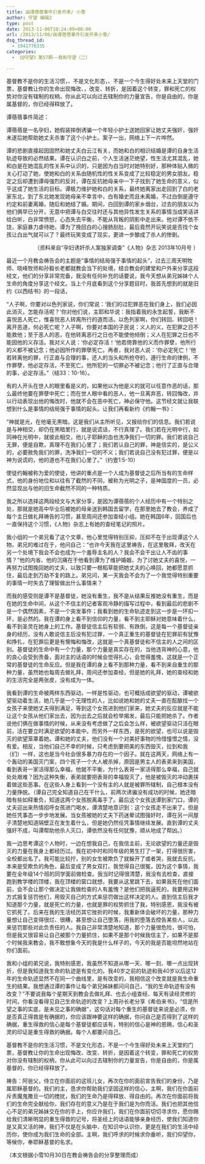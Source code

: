 ```yaml
---
title: 由谭蓓蓓事件引发开来/ 小雪
author: 守望 编辑2
type: post
date: 2013-11-06T10:24:09+00:00
url: /2013/11/06/由谭蓓蓓事件引发开来小雪/
dsq_thread_id:
  - 1941776335
categories:
  - 《@守望》第57期——我和守望（二）

---
```

基督教不是你的生活习惯，、不是文化形态，、不是一个今生得好处未来上天堂的门票，基督教让你的生命出现悔改、，改变、转折，是因着这个转变，罪和死亡的权势对你没有辖制的权柄，你从此可以向过去辖制你的力量宣告，你是自由的，你是属基督的，你已经得释放了。<!--more-->

谭蓓蓓事件简述：

谭蓓蓓是一名孕妇，她假装摔倒诱骗一个年轻小护士送她回家让她丈夫强奸，强奸未遂后她帮助她丈夫杀害了这个小护士。案子一出，网络上下一片哗然。

谭的悲剧直接起因固然和她丈夫白云江有关，而她和白的相识结婚是谭的自身生活轨迹导致的必然结果。谭在认识白之前，个人生活迷茫绝望，性生活尤其混乱，她和白是在她混乱的性关系中认识的，只是因为白当时对她特别好，那种体贴入微的关心打动了她，使她和白的关系由随机性的性关系变成了比较稳定的男女朋友。稳定之后却遭到谭母强烈的反对，谭在反抗她母亲中一下子找到了她生命的意义，似乎这成了她生活的目标。谭极力维护她和白的关系，最终她离家出走回到了白的老家东北，到了东北她发现她母亲不幸言中，白有婚史而且未离婚，不过白倒是遵守约定和前妻离婚，随后和她结了婚。期间，白回到谭的家乡烟台，过去的朋友以为他们俩早已分开，无意中把谭与白交往时还与其他异性发生关系的事情当成笑话讲给白听，白非常愤怒，心态失去平衡，不能从背叛的阴影中走出来。他对谭不依不饶，家庭暴力虐待她，谭为了挽回白的心搜肠刮肚，最后竟然开玩笑说是否找个女孩让白出气就可以了？最终玩笑变成了现实，更进一步酿成了杀人的惨剧。

<p align="right">
  （资料来自“孕妇诱奸杀人案独家调查”《人物》杂志 2013年10月号 ）
</p>

最近一个月教会祷告会的主题是“事情的结局强于事情的起头”，过去三周天明牧师、晓峰牧师和孙毅长老都就教会当下的处境，结合教会的建堂和户外来分享这段经文，他们的分享非常完备，我没有任何补充的话要说，我今天想从弟兄姊妹个人生命的角度分享这个经文。当上个月底看到这个分享题目时，我首先想到的就是旧约《以西结书》的一段话，

“人子啊，你要对以色列家说，你们常说：‘我们的过犯罪恶在我们身上，我们必因此消灭，怎能存活呢？’你对他们说，主耶和华说：我指着我的永生起誓，我断不喜悦恶人死亡，惟喜悦恶人转离所行的道而活。以色列家啊，你们转回、转回吧！离开恶道，何必死亡呢？人子啊，你要对本国的子民说：义人的义，在犯罪之日不能救他；至于恶人的恶，在他转离恶行之日也不能使他倾倒；义人在犯罪之日也不能因他的义存活。我对义人说：‘你必定存活！’他若倚靠他的义而作罪孽，他所行的义都不被记念；他必因所作的罪孽死亡。再者，我对恶人说：‘你必定死亡！’他若转离他的罪，行正直与合理的事，还人的当头和所抢夺的，遵行生命的律例，不作罪孽，他必定存活，不至死亡。他所犯的一切罪必不被记念；他行了正直与合理的事，必定存活。”（结33：10-16）。

有的人开头在世人的眼里看是义的，如果他以为他是义的就可以任意作恶的话，那么最终他要在罪孽中死亡；而在世人眼中看的恶人，他一旦离弃恶，转回悔改，并以行动表现出他的悔改时，他就不会在恶中死亡，神必保守他。这节经文就让我联想到什么是事情的结局强于事情的起头。让我们再看新约《约翰一书》：

“神就是光，在他毫无黑暗。这是我们从主所听见，又报给你们的信息。我们若说是与神相交，却仍在黑暗里行，就是说谎话，不行真理了。我们若在光明中行，如同神在光明中，就彼此相交，他儿子耶稣的血也洗净我们一切的罪。我们若说自己无罪，便是自欺，真理不在我们心里了；我们若认自己的罪，神是信实的，是公义的，必要赦免我们的罪，洗净我们一切的不义；我们若说自己没有犯过罪，便是以神为说谎的，他的道也不在我们心里了。”（约壹1:5-10）

使徒约翰被称为爱的使徒，他讲的重点是一个人成为基督徒之后所当有的生命样式，他的身份地位和以往有了截然的不同，被称为光明之子，是神国度的一员，必然显现出与他的旧生命截然不同的一种特质。

我之所以选择这两段经文与大家分享，是因为谭蓓蓓的个人经历中有一个特别之处，那就是她高中毕业后被她的母亲送到韩国去留学，在那里她去了教会，养成了每个主日做礼拜祷告的习惯，甚至周间还参加查经小组。她在韩国6年，回国后也一直保持这个习惯，《人物》杂志上有她的查经笔记的照片。

我小组的一个弟兄看了这个文章，他心里觉得特别压抑，压抑不在于出现谭这个人物，弟兄的难过在于，他问自己：“也许今天我在这里祷告，在这里敬拜，改天在另一个处境下我会不会也成为一个羞辱主名的人？我会不会干出让人不齿的事情？”他的内省、他的沉痛在于他看到谭为了维护婚姻，为了讨她丈夫的喜悦，一再努力试图挽回她的丈夫，以致只要一根稻草能把她丈夫的心唤回，她都愿意抓住，最后走到万劫不复的路上。弟兄问，某一天我会不会为了一个我觉得特别重要的事情一时失去了理智做出什么事情来？

而我的感受则是谭不是基督徒，她没有重生，我不是从结果反推她没有重生，而是在她的生命中间，从这个不信主的记者客观冷静的描写过程中，看到最后的悲剧不是一个偶然因素，不是一个突发事件；我看到她的生命轨迹走到这一步是一环扣一环，是必然的。我在谭的身上看不到信仰的力量，看不到主耶稣对她意味着什么，看不到圣灵在她身上的工作。基督徒信主后有软弱、有跌倒，这是每一个基督徒亲身的经历，没有人敢说信主后没有犯过罪，一个真正重生的基督徒在犯罪前有犹豫和挣扎，在犯罪后更是有懊悔和悔改，这就是一个真基督徒和不信主的人之间的区别。基督徒的生命中有一个力量，那个力量是真实存在的，当他违背神的心意，他的良心会受到责备，面对主的话语的时候会觉得扎心，会觉得羞愧，这就是一个正常的基督徒的生命反应。但是我在谭的身上看不到那种力量，看不到来自重生的那种力量，虽然她也每周去做礼拜，周间还参加查经，但是她的礼拜，她的查经和她的生活完全是两张皮，没有成为一体。

我看到谭的生命被两样东西驱动，一样是性驱动，也可概括成欲望的驱动，谭被欲望驱动着生活，她几乎是一个无理性的人，比如说她和她的丈夫一直在酝酿找一个女孩子来使她丈夫得到满足，等到这个女孩进到他们家来，她丈夫的反应就是不能让这个女孩从他们家出去，因为出去之后就会检举揭发，最后只能把她杀了。作者说他们俩在做事情的时候，从来没有考虑做了之后会怎么样，被欲望驱动只活在眼前，活在要立时满足欲望的本能中。而另外一样东西，是死的欲望，也可以说是毁灭的欲望笼罩着她。谭和她的丈夫，他们没有一个对美好事物的怜惜憧憬之情，没有爱。相反，当他们自己不幸的时候，只考虑到要把美的东西毁灭，拉到和我（们）一样，这也是当今社会很多暴力存在的一个因子。就在这两天，网络上有一个轰动的美国灭门案，四个孩子一个大人被杀掉，原因是男主人的表弟来到美国，看到表哥一家活得那么幸福，他就不平衡，为什么表哥一家活得那么幸福，自己就处处艰难？因为这种失衡，表弟就要把表哥的幸福毁灭了，他是被毁灭的冲动裹挟着做这些恶事。在这些人身上看到一个没有主的人就是被罪所辖制，自己根本没有力量挣脱。（谭自己完全知道自己在干什么，前两次诱骗没有成功的时候，她还暗暗有些如释重负，知道这两个女孩脱离毒手了。最后这个女孩送谭到家门口，谭的丈夫迎出来热情招呼女孩进门喝水，谭清楚地意识到：这个女孩走不出来了。但是她任凭事态一步步地发展。当女孩被她的丈夫下药迷晕试图强奸时，谭在另一间屋子清楚地知道隔壁正在发生着什么，但是她仍然任凭事情继续发展。直到谭的丈夫强奸不成，叫谭帮助他杀人灭口，谭依然没有任何犹豫，顺从地成了帮凶。）

我一边思考谭这个人物时，一边在想我自己，在我信主前，无论欲望的力量还是毁灭的力量在我身上都经历过。我在初中时和同年级的男生打了一架，打得很厉害，全校都出名了。我可能比较拧，别的女生被欺负了就躲开了或者哭，我就去反抗，本来是受欺负的角色，最后变成了男女双打。我觉得自己很冤，因为这个事情，我要在全年级14个班的同学面前做检查。我当时记得很清楚，我没有去检查，直接跑到教学楼的顶楼，我在顶楼的窗口就想，我要从这里跳下去，如果我死在他们面前，会不会让那个做决定让我做检查的人有羞愧？是他们把我逼死的，我要用这种方式报复惩罚他们，用毁灭自己的方式来惩罚做出这样决定的人。直到信主后我才知道那个力量，就是死亡的力量，也就是罪的权势抓住了我，特别感恩，我没有被它抓死了。后来在我的生活经历其它挫折的时候，我重新体会破坏的力量，那种力量想让自己变得很烂、很糟，甚至想让自己堕落，用我的堕落去控告某些人，以此来惩罚那些对此负责任的人。我自己非常清楚地知道，那个力量很危险，很可怕，但是我又很容易让自己被那个力量抓住，如果不是那个时候我信主了，如果不是那个时候我来教会，我不敢想象今天的我是什么样子的，今天的我是否能坦然地站在你们面前。

我和小组的弟兄说，我特别感恩，我虽然不知道从哪一天、哪一刻、哪一点出现转折，但是我知道我生命的轨迹是有变化的。我40岁之前的轨迹和我40岁以后这12年的生命轨迹显然不在同一个曲线里，是有改变的，我相信这个改变就是我生命重生的结果。我想通过谭的事件让每个弟兄姊妹都问问自己，“我的生命轨迹有没有改变？”不要说我每个星期天到教会去做礼拜、也去小组查经、每天有读经灵修的时间，你看没看得见自己生命轨迹的改变？上周孙长老分享《希伯来书》，“信是所望之事的实底，是未见之事的确据”，这句话对每个重生的基督徒来说是必须，你是否真正得救是有确据的，你应该跟神要这样的确据，你问自己是否得到了这样的确据，重生得救的信心是每个基督徒都应该有，特别的信心是神的恩赐，信心和圣灵的印证是重生得救的确据。每个人都要问自己。

基督教不是你的生活习惯，不是文化形态，不是一个今生得好处未来上天堂的门票，基督教让你的生命出现悔改、改变、转折，是因着这个转变，罪和死亡的权势对你没有辖制的权柄，你从此可以向过去辖制你的力量宣告，你是自由的，你是属基督的，你已经得释放了。

祷告：阿爸父，侍立在你面前的这班儿女，再次在你的面前宣告我们的身份，乃是属耶稣基督的。我们的主，恳求你帮助我们坚固这样的信心，主啊，我们在你面前斥责魔鬼撒旦一切的搅扰，我们的生命乃是得释放、得自由的。再次在你面前将我们的生命完全献给你，我们存在的意义乃是在于我们是为你而活。我们也把其他信心不足的弟兄姊妹交在你的手上，你应许我们，我们在你面前切切寻求你，愿你赐给我们清晰明显的重生得救的记号，将圣经上的话语能够亲身经历，使我们知道你是又真又活的神，我们不仅是在头脑中、在知识中认识你，更是在我们的生活中经历你，使你成为我们生命的全部。主啊，我们呼求的时候求你垂听，我们仰望你，等候你，奉耶稣基督的名求。

（本文根据小雪10月30日在教会祷告会的分享整理而成）

&nbsp;

&nbsp;

&nbsp;